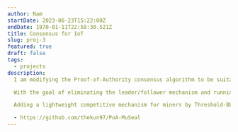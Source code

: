 ```yaml
---
author: Nam
startDate: 2023-06-23T15:22:00Z
endDate: 1970-01-11T22:58:30.521Z
title: Consensus for IoT
slug: proj-3
featured: true
draft: false
tags:
  - projects
description:
  I am modifying the Proof-of-Authority consensus algorithm to be suitable for low-powered IoT devices.

  With the goal of eliminating the leader/follower mechanism and running asynchronously.

  Adding a lightweight competitive mechanism for miners by Threshold-BLS digital signature.

  - https://github.com/thekun97/PoA-MuSeal
---
```

